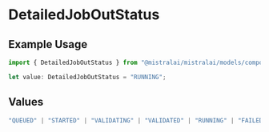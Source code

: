 # DetailedJobOutStatus

## Example Usage

```typescript
import { DetailedJobOutStatus } from "@mistralai/mistralai/models/components";

let value: DetailedJobOutStatus = "RUNNING";
```

## Values

```typescript
"QUEUED" | "STARTED" | "VALIDATING" | "VALIDATED" | "RUNNING" | "FAILED_VALIDATION" | "FAILED" | "SUCCESS" | "CANCELLED" | "CANCELLATION_REQUESTED"
```